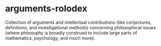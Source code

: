 # arguments-rolodex
Collection of arguments and intellectual contributions (like conjectures, definitions, and investigational methods) concerning philosophical issues (where philosophy is broadly construed to include large parts of mathematics, psychology, and much more).
